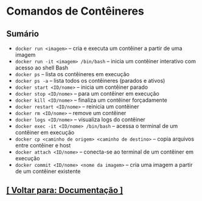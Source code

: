 # Comandos de Contêineres

## Sumário

- `docker run <imagem>` – cria e executa um contêiner a partir de uma imagem
- `docker run -it <imagem> /bin/bash` – inicia um contêiner interativo com acesso ao shell Bash
- `docker ps` – lista os contêineres em execução
- `docker ps -a` – lista todos os contêineres (parados e ativos)
- `docker start <ID/nome>` – inicia um contêiner parado
- `docker stop <ID/nome>` – para um contêiner em execução
- `docker kill <ID/nome>` – finaliza um contêiner forçadamente
- `docker restart <ID/nome>` – reinicia um contêiner
- `docker rm <ID/nome>` – remove um contêiner
- `docker logs <ID/nome>` – visualiza logs do contêiner
- `docker exec -it <ID/nome> /bin/bash` – acessa o terminal de um contêiner em execução
- `docker cp <caminho de origem> <caminho de destino>` – copia arquivos entre contêiner e host
- `docker attach <ID/nome>` – conecta-se ao terminal de um contêiner em execução
- `docker commit <ID/nome> <nome da imagem>` – cria uma imagem a partir de um contêiner existente

## [[ Voltar para: Documentação ]](./documentacao.md#comandos-conteineres)